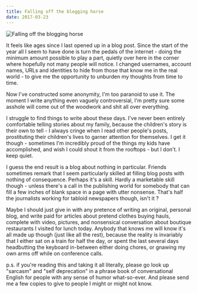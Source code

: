 ```yaml
---
title: Falling off the blogging horse
date: 2017-03-23
---
```


![Falling off the blogging horse](https://source.unsplash.com/l7dbl-sUg3k/1600x900)

It feels like ages since I last opened up in a blog post. Since the start of the year all I seem to have done is turn the pedals of the internet - doing the minimum amount possible to play a part, quietly over here in the corner where hopefully not many people will notice. I changed usernames, account names, URLs and identities to hide from those that know me in the real world - to give me the opportunity to unburden my thoughts from time to time.

Now I've constructed some anonymity, I'm too paranoid to use it. The moment I write anything even vaguely controversial, I'm pretty sure some asshole will come out of the woodwork and shit all over everything.

I struggle to find things to write about these days. I've never been entirely comfortable telling stories about my family, because the children's story is their own to tell - I always cringe when I read other people's posts, prostituting their children's lives to garner attention for themselves. I get it though - sometimes I'm incredibly proud of the things my kids have accomplished, and wish I could shout it from the rooftops - but I don't. I keep quiet.

I guess the end result is a blog about nothing in particular. Friends sometimes remark that I seem particularly skilled at filling blog posts with nothing of consequence. Perhaps it's a skill. Hardly a marketable skill though - unless there's a call in the publishing world for somebody that can fill a few inches of blank space in a page with utter nonsense. That's half the journalists working for tabloid newspapers though, isn't it ?

Maybe I should just give in with any pretence of writing an original, personal blog, and write paid for articles about pretend clothes buying hauls, complete with video, pictures, and nonsensical conversation about boutique restaurants I visited for lunch today. Anybody that knows me will know it's all made up though (just like all the rest), because the reality is invariably that I either sat on a train for half the day, or spent the last several days headbutting the keyboard in-between either doing chores, or gnawing my own arms off while on conference calls.

p.s. if you're reading this and taking it all literally, please go look up "sarcasm" and "self deprecation" in a phrase book of conversational English for people with any sense of humor what-so-ever. And please send me a few copies to give to people I might or might not know.